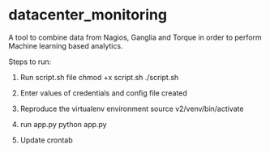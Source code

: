 # datacenter_monitoring
A tool to combine data from Nagios, Ganglia and Torque in order to perform Machine learning based analytics.

Steps to run:

1) Run script.sh file
chmod +x script.sh
./script.sh

2) Enter values of credentials and config file created

3) Reproduce the virtualenv environment
source v2/venv/bin/activate

4) run app.py
python app.py

5) Update crontab



